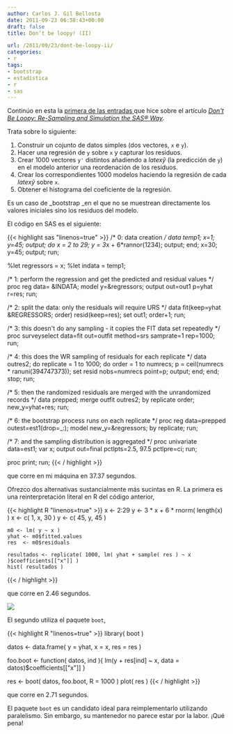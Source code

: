 ```yaml
---
author: Carlos J. Gil Bellosta
date: 2011-09-23 06:58:43+00:00
draft: false
title: Don’t be loopy! (II)

url: /2011/09/23/dont-be-loopy-ii/
categories:
- r
tags:
- bootstrap
- estadística
- r
- sas
---
```


Continúo en esta la [primera de las entradas ](http://www.datanalytics.com/blog/2011/08/11/dont-be-loopy/)que hice sobre el artículo _[Don't Be Loopy: Re-Sampling and Simulation the SAS® Way](http://www2.sas.com/proceedings/forum2007/183-2007.pdf)_.

Trata sobre lo siguiente:

1. Construir un cojunto de datos simples (dos vectores, `x` e `y`).
2. Hacer una regresión de `y` sobre `x` y capturar los residuos.
3. Crear 1000 vectores `y'` distintos añadiendo a $latex \hat{y}$ (la predicción de `y`) en el modelo anterior una reordenación de los residuos.
4. Crear los correspondientes 1000 modelos haciendo la regresión de cada $latex \hat{y}$ sobre `x`.
5. Obtener el histograma del coeficiente de la regresión.

Es un caso de _bootstrap _en el que no se muestrean directamente los valores iniciales sino los residuos del modelo.

El código en SAS es el siguiente:



{{< highlight sas "linenos=true" >}}
/* 0: data creation */
data temp1;
    x=1; y=45; output;
    do x = 2 to 29;
        y = 3*x + 6*rannor(1234);
        output;
    end;
    x=30; y=45; output;
run;

%let regressors = x;
%let indata = temp1;

/* 1: perform the regression and get the predicted and residual values */
proc reg data= &INDATA;
    model y=&regressors;
    output out=out1 p=yhat r=res;
run;

/* 2: split the data: only the residuals will require URS */
data fit(keep=yhat &REGRESSORS; order) resid(keep=res);
    set out1;
    order+1;
run;

/* 3: this doesn't do any sampling - it copies the FIT data set repeatedly */
proc surveyselect data=fit out=outfit method=srs samprate=1 rep=1000;
run;

/* 4: this does the WR sampling of residuals for each replicate */
data outres2;
    do replicate = 1 to 1000;
        do order = 1 to numrecs;
            p = ceil(numrecs * ranuni(394747373));
            set resid nobs=numrecs point=p;
            output;
        end;
    end;
    stop;
run;

/* 5: then the randomized residuals are merged with the unrandomized records */
data prepped;
    merge outfit outres2;
    by replicate order;
    new_y=yhat+res;
run;

/* 6: the bootstrap process runs on each replicate */
proc reg data=prepped outest=est1(drop=_:);
    model new_y=&regressors;
    by replicate;
run;

/* 7: and the sampling distribution is aggregated */
proc univariate data=est1;
    var x;
    output out=final pctlpts=2.5, 97.5 pctlpre=ci;
run;

proc print;
run;
{{< / highlight >}}



que corre en mi máquina en 37.37 segundos.

Ofrezco dos alternativas sustancialmente más sucintas en R. La primera es una reinterpretación literal en R del código anterior,







{{< highlight R "linenos=true" >}}
    x <- 2:29
    y <- 3 * x + 6 * rnorm( length(x) )
    x <- c( 1, x, 30 )
    y <- c( 45, y, 45 )

    m0 <- lm( y ~ x )
    yhat <- m0$fitted.values
    res  <- m0$residuals

    resultados <- replicate( 1000, lm( yhat + sample( res ) ~ x )$coefficients[["x"]] )
    hist( resultados )
{{< / highlight >}}







que corre en 2.46 segundos.


[![](/wp-uploads/2011/09/bootstrap.png)
](/wp-uploads/2011/09/bootstrap.png)


El segundo utiliza el paquete `boot`,







{{< highlight R "linenos=true" >}}
library( boot )

datos <- data.frame( y = yhat, x = x, res = res )

foo.boot <- function( datos, ind ){
    lm(y + res[ind] ~ x, data = datos)$coefficients[["x"]]
}

res <- boot( datos, foo.boot, R = 1000 )
plot( res )
{{< / highlight >}}







que corre en 2.71 segundos.

El paquete `boot` es un candidato ideal para reimplementarlo utilizando paralelismo. Sin embargo, su mantenedor no parece estar por la labor. ¡Qué pena!
